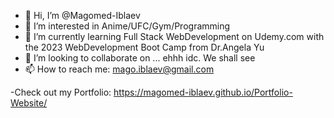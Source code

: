 - 👋 Hi, I’m @Magomed-Iblaev
- 👀 I’m interested in Anime/UFC/Gym/Programming
- 🌱 I’m currently learning Full Stack WebDevelopment on Udemy.com with the 2023 WebDevelopment Boot Camp from Dr.Angela Yu
- 💞️ I’m looking to collaborate on ... ehhh idc. We shall see
- 📫 How to reach me: mago.iblaev@gmail.com

-Check out my Portfolio: https://magomed-iblaev.github.io/Portfolio-Website/
<!---
Magomed-Iblaev/Magomed-Iblaev is a ✨ special ✨ repository because its `README.md` (this file) appears on your GitHub profile.
You can click the Preview link to take a look at your changes.
--->
